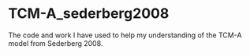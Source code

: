 # TCM-A_sederberg2008

The code and work I have used to help my understanding of the TCM-A model from Sederberg 2008. 

